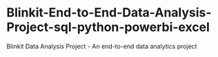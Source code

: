 # Blinkit-End-to-End-Data-Analysis-Project-sql-python-powerbi-excel
Blinkit Data Analysis Project -  An end-to-end data analytics project 
